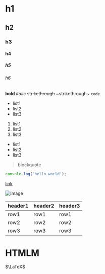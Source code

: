 # h1

## h2

### h3

#### h4

##### h5

###### h6

**bold** _italic_ ~~strikethrough~~ ~strikethrough~ `code`

- list1
- list2
- list3

1. list1
2. list2
3. list3

- list1
- list2
- list3

> blockquote

```js
console.log('hello world');
```

[link](https://www.baidu.com)

![image](https://www.baidu.com/img/bd_logo1.png)

| header1 | header2 | header3 |
| ------- | ------- | ------- |
| row1    | row1    | row1    |
| row2    | row2    | row2    |
| row3    | row3    | row3    |

<h1>HTMLM</h1>

$\LaTeX$
